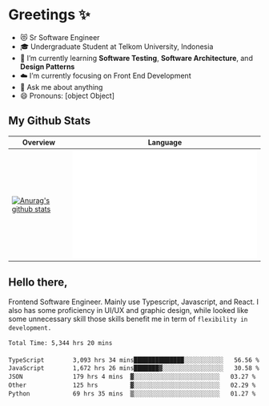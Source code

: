 # Greetings ✨
- 😻 Sr Software Engineer
- 🎓 Undergraduate Student at Telkom University, Indonesia
- 🌱 I’m currently learning **Software Testing**, **Software Architecture**, and **Design Patterns**
- ☁️ I’m currently focusing on Front End Development
- 💬 Ask me about anything
- 😄 Pronouns: [object Object]

## My Github Stats

| Overview | Language |
| --- | --- |
|[![Anurag's github stats](https://github-readme-stats.vercel.app/api?username=abui-am&count_private=true)](https://github.com/anuraghazra/github-readme-stats)|![Language](https://raw.githubusercontent.com/abui-am/stats/c6455f656dfce7acd3951e5ec5b25d72af0b2ee3/generated/languages.svg)|

## Hello there, 
Frontend Software Engineer. 
Mainly use Typescript, Javascript, and React. I also has some proficiency in UI/UX and graphic design, while looked like some unnecessary skill those skills benefit me in term of `flexibility in development.`


<!--START_SECTION:waka-->

```txt
Total Time: 5,344 hrs 20 mins

TypeScript        3,093 hrs 34 mins██████████████░░░░░░░░░░░   56.56 %
JavaScript        1,672 hrs 26 mins███████▓░░░░░░░░░░░░░░░░░   30.58 %
JSON              179 hrs 4 mins  ▓░░░░░░░░░░░░░░░░░░░░░░░░   03.27 %
Other             125 hrs         ▓░░░░░░░░░░░░░░░░░░░░░░░░   02.29 %
Python            69 hrs 35 mins  ▒░░░░░░░░░░░░░░░░░░░░░░░░   01.27 %
```

<!--END_SECTION:waka-->
